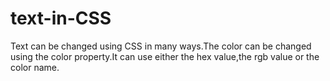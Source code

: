 # text-in-CSS
Text can be changed using CSS in many ways.The color can be changed using the color property.It can use either the hex value,the rgb value or the color name.
